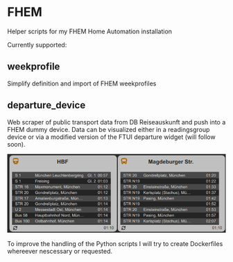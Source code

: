 # FHEM

Helper scripts for my FHEM Home Automation installation

Currently supported:

## weekprofile 
Simplify definition and import of FHEM weekprofiles

## departure_device
Web scraper of public transport data from DB Reiseauskunft and push
into a FHEM dummy device. Data can be visualized either in a readingsgroup 
device or via a modified version of the FTUI departure widget (will follow soon).

![](./img/mod_departure_widget.png)

To improve the handling of the Python scripts I will try to create Dockerfiles
whereever nescessary or requested.

